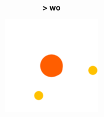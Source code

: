 ###                                                   

<h2 align="center" <font color="cyan"> >
  wo
</h2>
<p align="center">
  <img src="loading.gif" />
</p>
